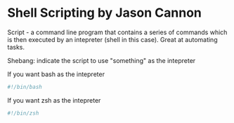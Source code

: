 # Shell Scripting by Jason Cannon

Script - a command line program that contains a series of commands which is then executed by an intepreter (shell in this case). Great at automating tasks.

Shebang: indicate the script to use "something" as the intepreter

If you want bash as the intepreter

```sh
#!/bin/bash
```

If you want zsh as the intepreter

```sh
#!/bin/zsh
```
